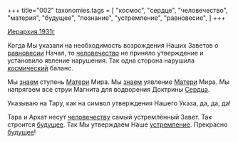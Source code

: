 +++
title="002"
taxonomies.tags = [
 "космос",
 "сердце",
 "человечество",
 "материя",
 "будущее",
 "познание",
 "устремление",
 "равновесие",
]
+++

[Иерархия 1931г](/agni/1931)

Когда Мы указали на необходимость возрождения Наших Заветов о [равновесии](/tags/равновесие) Начал, то [человечество](/tags/человечество) не приняло утверждение и установило явление нарушения. Так одна сторона нарушила [космический](/tags/космос) баланс.   

Мы [знаем](/tags/познание) ступень [Матери](/tags/материя) Мира. Мы [знаем](/tags/познание) уявление [Матери](/tags/материя) Мира. Мы напрягаем все струи Магнита для водворения Доктрины [Сердца](/tags/сердце).   

Указываю на Тару, как на символ утверждения Нашего Указа, да, да, да!   

Тара и Архат несут [человечеству](/tags/человечество) самый устремлённый Завет. Так строится [будущее](/tags/будущее). Так Мы утверждаем Наше [устремление](/tags/устремление). Прекрасно [будущее](/tags/будущее)!   

